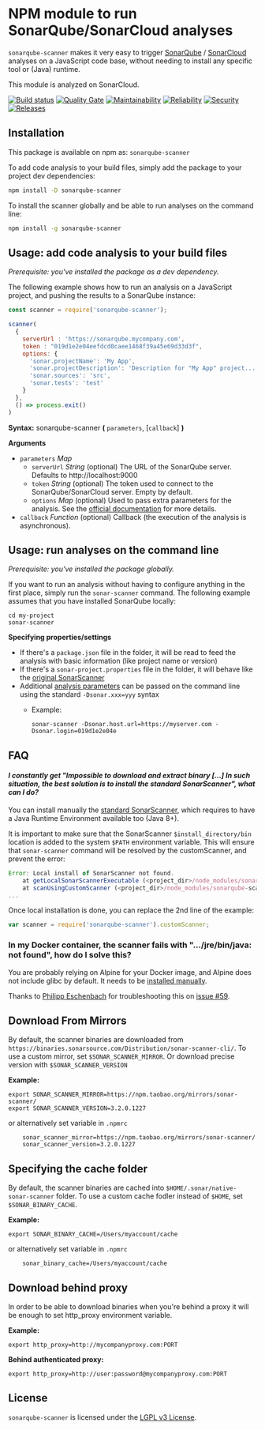 # NPM module to run SonarQube/SonarCloud analyses

`sonarqube-scanner` makes it very easy to trigger [SonarQube](https://www.sonarqube.org)
/ [SonarCloud](https://sonarcloud.io) analyses on a JavaScript code base, without needing
to install any specific tool or (Java) runtime.

This module is analyzed on SonarCloud.

[![Build status](https://travis-ci.org/bellingard/sonar-scanner-npm.svg?branch=master)](https://travis-ci.org/bellingard/sonar-scanner-npm) [![Quality Gate](https://sonarcloud.io/api/project_badges/measure?project=bellingard_sonar-scanner-npm&metric=alert_status)](https://sonarcloud.io/dashboard/index/bellingard_sonar-scanner-npm) [![Maintainability](https://sonarcloud.io/api/project_badges/measure?project=bellingard_sonar-scanner-npm&metric=sqale_rating)](https://sonarcloud.io/dashboard/index/bellingard_sonar-scanner-npm) [![Reliability](https://sonarcloud.io/api/project_badges/measure?project=bellingard_sonar-scanner-npm&metric=reliability_rating)](https://sonarcloud.io/dashboard/index/bellingard_sonar-scanner-npm) [![Security](https://sonarcloud.io/api/project_badges/measure?project=bellingard_sonar-scanner-npm&metric=security_rating)](https://sonarcloud.io/dashboard/index/bellingard_sonar-scanner-npm) [![Releases](https://img.shields.io/github/release/bellingard/sonar-scanner-npm.svg)](https://github.com/bellingard/sonar-scanner-npm/releases)


## Installation

This package is available on npm as: `sonarqube-scanner`

To add code analysis to your build files, simply add the package to your project dev dependencies:

``` sh
npm install -D sonarqube-scanner
```

To install the scanner globally and be able to run analyses on the command line:

``` sh
npm install -g sonarqube-scanner
```

## Usage: add code analysis to your build files

_Prerequisite: you've installed the package as a dev dependency._

The following example shows how to run an analysis on a JavaScript
project, and pushing the results to a SonarQube instance:

```javascript
const scanner = require('sonarqube-scanner');

scanner(
  {
    serverUrl : 'https://sonarqube.mycompany.com',
    token : "019d1e2e04eefdcd0caee1468f39a45e69d33d3f",
    options: {
      'sonar.projectName': 'My App',
      'sonar.projectDescription': 'Description for "My App" project...',
      'sonar.sources': 'src',
      'sonar.tests': 'test'
    }
  },
  () => process.exit()
)
```

**Syntax:** sonarqube-scanner **(** `parameters`, [`callback`] **)**

**Arguments**

* `parameters` *Map*
  * `serverUrl` *String* (optional) The URL of the SonarQube server. Defaults to http://localhost:9000
  * `token` *String* (optional) The token used to connect to the SonarQube/SonarCloud server. Empty by default.
  * `options` *Map* (optional) Used to pass extra parameters for the analysis. See the [official documentation](http://redirect.sonarsource.com/doc/analysis-parameters.html) for more details.
* `callback` *Function* (optional)
Callback (the execution of the analysis is asynchronous).

## Usage: run analyses on the command line

_Prerequisite: you've installed the package globally._

If you want to run an analysis without having to configure anything in the first place, simply run the `sonar-scanner` command. The following
example assumes that you have installed SonarQube locally:

```
cd my-project
sonar-scanner
```

**Specifying properties/settings**

* If there's a `package.json` file in the folder, it will be read to feed the analysis with basic information (like project name or version)
* If there's a `sonar-project.properties` file in the folder, it will behave like the [original SonarScanner](https://redirect.sonarsource.com/doc/install-configure-scanner.html)
* Additional [analysis parameters](https://redirect.sonarsource.com/doc/analysis-parameters.html) can be passed on the command line using the standard `-Dsonar.xxx=yyy` syntax
  * Example: 
  
    `sonar-scanner -Dsonar.host.url=https://myserver.com -Dsonar.login=019d1e2e04e`

## FAQ

#### *I constantly get "Impossible to download and extract binary [...] In such situation, the best solution is to install the standard SonarScanner", what can I do?*

You can install manually the [standard SonarScanner](https://redirect.sonarsource.com/doc/install-configure-scanner.html),
which requires to have a Java Runtime Environment available too (Java 8+). 

It is important to make sure that the SonarScanner `$install_directory/bin` location is added to the system `$PATH` environment variable. This will ensure that `sonar-scanner` command will be resolved by the customScanner, and prevent the error:

``` javascript
Error: Local install of SonarScanner not found.
    at getLocalSonarScannerExecutable (<project_dir>/node_modules/sonarqube-scanner/src/sonar-scanner-executable.js:153:11)
    at scanUsingCustomScanner (<project_dir>/node_modules/sonarqube-scanner/src/index.js:52:3)
...
```    

Once local installation is done, you can replace the 2nd line of the example:

```javascript
var scanner = require('sonarqube-scanner').customScanner;
```

### In my Docker container, the scanner fails with ".../jre/bin/java: not found", how do I solve this?

You are probably relying on Alpine for your Docker image, and Alpine does not include glibc by default. 
It needs to be [installed manually](https://laptrinhx.com/docker-for-mac-alpine-glibc-issues-802275018).

Thanks to [Philipp Eschenbach](https://github.com/peh) for troubleshooting this on [issue #59](https://github.com/bellingard/sonar-scanner-npm/issues/59).

## Download From Mirrors

By default, the scanner binaries are downloaded from `https://binaries.sonarsource.com/Distribution/sonar-scanner-cli/`.
To use a custom mirror, set `$SONAR_SCANNER_MIRROR`. Or download precise version with `$SONAR_SCANNER_VERSION`

**Example:**
```shell
export SONAR_SCANNER_MIRROR=https://npm.taobao.org/mirrors/sonar-scanner/
export SONAR_SCANNER_VERSION=3.2.0.1227
```

or alternatively set variable in `.npmrc`

```
    sonar_scanner_mirror=https://npm.taobao.org/mirrors/sonar-scanner/
    sonar_scanner_version=3.2.0.1227
```

## Specifying the cache folder

By default, the scanner binaries are cached into `$HOME/.sonar/native-sonar-scanner` folder.
To use a custom cache fodler instead of `$HOME`, set `$SONAR_BINARY_CACHE`.

**Example:**
```shell
export SONAR_BINARY_CACHE=/Users/myaccount/cache
```

or alternatively set variable in `.npmrc`

```
    sonar_binary_cache=/Users/myaccount/cache
```

## Download behind proxy

In order to be able to download binaries when you're behind a proxy it will be enough to set http_proxy environment variable.

**Example:**
```shell
export http_proxy=http://mycompanyproxy.com:PORT
```

**Behind authenticated proxy:**
```shell
export http_proxy=http://user:password@mycompanyproxy.com:PORT
```

## License

`sonarqube-scanner` is licensed under the [LGPL v3 License](http://www.gnu.org/licenses/lgpl.txt).

